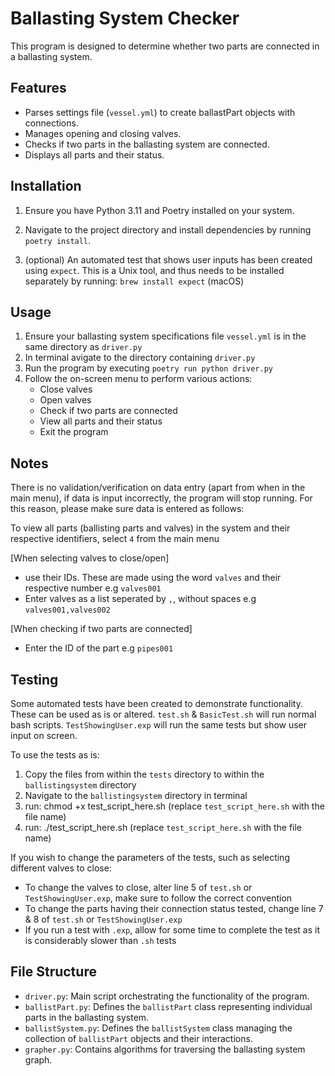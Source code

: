 # Ballasting System Checker

This program is designed to determine whether two parts are connected in a ballasting system. 

## Features

- Parses settings file (`vessel.yml`) to create ballastPart objects with connections.
- Manages opening and closing valves.
- Checks if two parts in the ballasting system are connected.
- Displays all parts and their status.

## Installation

1. Ensure you have Python 3.11 and Poetry installed on your system.
2. Navigate to the project directory and install dependencies by running `poetry install`.

3. (optional) An automated test that shows user inputs has been created using `expect`. This
    is a Unix tool, and thus needs to be installed separately by running:
    `brew install expect` (macOS)

## Usage

1. Ensure your ballasting system specifications file `vessel.yml` is in the same directory as `driver.py`
2. In terminal avigate to the directory containing `driver.py`
3. Run the program by executing `poetry run python driver.py`
4. Follow the on-screen menu to perform various actions:
   - Close valves
   - Open valves
   - Check if two parts are connected
   - View all parts and their status
   - Exit the program

## Notes

There is no validation/verification on data entry (apart from when in the main menu), if data is input
incorrectly, the program will stop running. For this reason, please make sure data is entered as follows:

To view all parts (ballisting parts and valves) in the system and their respective identifiers, select `4` from the main menu

[When selecting valves to close/open]
- use their IDs. These are made using the word `valves` and their respective number e.g `valves001`
- Enter valves as a list seperated by `,`, without spaces e.g `valves001,valves002`

[When checking if two parts are connected]
- Enter the ID of the part e.g `pipes001` 


## Testing

Some automated tests have been created to demonstrate functionality. These can be used as is or altered.
`test.sh` & `BasicTest.sh` will run normal bash scripts. `TestShowingUser.exp` will run the same tests but show user input on screen.

To use the tests as is:
1. Copy the files from within the `tests` directory to within the `ballistingsystem` directory
2. Navigate to the `ballistingsystem` directory in terminal 
3. run: chmod +x test_script_here.sh (replace `test_script_here.sh` with the file name)
4. run: ./test_script_here.sh (replace `test_script_here.sh` with the file name)

If you wish to change the parameters of the tests, such as selecting different valves to close:
- To change the valves to close, alter line 5 of `test.sh` or `TestShowingUser.exp`, make sure to follow the correct convention
- To change the parts having their connection status tested, change line 7 & 8 of `test.sh` or `TestShowingUser.exp`
- If you run a test with `.exp`, allow for some time to complete the test as it is considerably slower than `.sh` tests


## File Structure

- `driver.py`: Main script orchestrating the functionality of the program.
- `ballistPart.py`: Defines the `ballistPart` class representing individual parts in the ballasting system.
- `ballistSystem.py`: Defines the `ballistSystem` class managing the collection of `ballistPart` objects and their interactions.
- `grapher.py`: Contains algorithms for traversing the ballasting system graph.
